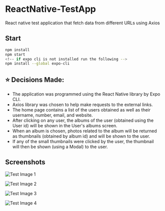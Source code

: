 # ReactNative-TestApp
React native test application that fetch data from different URLs using Axios 

## Start

```bash
npm install
npm start
<!-- if expo cli is not installed run the following -->
npm install --global expo-cli
```

## :star: Decisions Made:
- The application was programmed using the React Native library by Expo CLI.
- Axios library was chosen to help make requests to the external links.
- The home page contains a list of the users obtained as well as their username, number, email, and website.
- After clicking on any user, the albums of the user (obtained using the User id) will be shown in the User's albums screen.
- When an album is chosen, photos related to the album will be returned as thumbnails (obtained by album id) and will be shown to the user.
- If any of the small thumbnails were clicked by the user, the thumbnail will then be shown (using a Modal) to the user. 


## Screenshots

![Test Image 1](https://github.com/mohamedasoliman/ReactNative-TestApp/blob/master/screenShots/homeScreen.png)

![Test Image 2](https://github.com/mohamedasoliman/ReactNative-TestApp/blob/master/screenShots/userAlbumsScreen.png)

![Test Image 3](https://github.com/mohamedasoliman/ReactNative-TestApp/blob/master/screenShots/thumbnails.png)

![Test Image 4](https://github.com/mohamedasoliman/ReactNative-TestApp/blob/master/screenShots/thumbnailBigSize.png)
